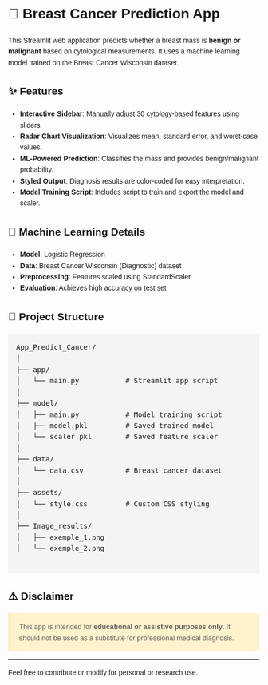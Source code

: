 <!DOCTYPE html>
<html lang="en">
<head>
  <meta charset="UTF-8">
  <title>Breast Cancer Prediction App</title>
  <style>
    body {
      font-family: Arial, sans-serif;
      line-height: 1.6;
      margin: 2rem;
    }
    pre {
      background-color: #f4f4f4;
      padding: 1rem;
      overflow-x: auto;
    }
    blockquote {
      background-color: #fff3cd;
      border-left: 6px solid #ffeeba;
      padding: 1rem;
      margin: 1rem 0;
    }
  </style>
</head>
<body>

  <h1>🧠 Breast Cancer Prediction App</h1>

  <p>This Streamlit web application predicts whether a breast mass is <strong>benign or malignant</strong> based on cytological measurements. It uses a machine learning model trained on the Breast Cancer Wisconsin dataset.</p>

  <h2>✨ Features</h2>
  <ul>
    <li><strong>Interactive Sidebar</strong>: Manually adjust 30 cytology-based features using sliders.</li>
    <li><strong>Radar Chart Visualization</strong>: Visualizes mean, standard error, and worst-case values.</li>
    <li><strong>ML-Powered Prediction</strong>: Classifies the mass and provides benign/malignant probability.</li>
    <li><strong>Styled Output</strong>: Diagnosis results are color-coded for easy interpretation.</li>
    <li><strong>Model Training Script</strong>: Includes script to train and export the model and scaler.</li>
  </ul>

  <h2>🧪 Machine Learning Details</h2>
  <ul>
    <li><strong>Model</strong>: Logistic Regression</li>
    <li><strong>Data</strong>: Breast Cancer Wisconsin (Diagnostic) dataset</li>
    <li><strong>Preprocessing</strong>: Features scaled using StandardScaler</li>
    <li><strong>Evaluation</strong>: Achieves high accuracy on test set</li>
  </ul>

  <h2>📁 Project Structure</h2>
  <pre>
App_Predict_Cancer/
│
├── app/
│   └── main.py           # Streamlit app script
│
├── model/
│   ├── main.py           # Model training script
│   ├── model.pkl         # Saved trained model
│   └── scaler.pkl        # Saved feature scaler
│
├── data/
│   └── data.csv          # Breast cancer dataset
│
├── assets/
│   └── style.css         # Custom CSS styling
│
├── Image_results/
│   ├── exemple_1.png
│   └── exemple_2.png
  </pre>

  <h2>⚠️ Disclaimer</h2>
  <blockquote>
    This app is intended for <strong>educational or assistive purposes only</strong>. It should not be used as a substitute for professional medical diagnosis.
  </blockquote>

  <hr>
  <p>Feel free to contribute or modify for personal or research use.</p>

</body>
</html>

